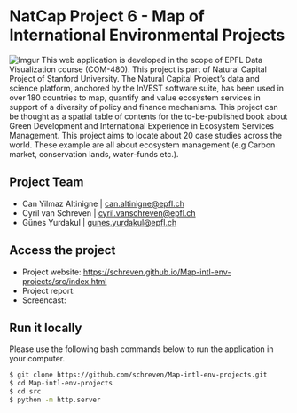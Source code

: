 # NatCap Project 6 - Map of International Environmental Projects 
![Imgur](https://i.imgur.com/HGp1DgU.jpg)
This web application is developed in the scope of EPFL Data Visualization course (COM-480).
This project is part of Natural Capital Project of Stanford University. The Natural Capital Project’s data and science platform, anchored by the InVEST software suite, has been used in over 180 countries to map, quantify and value ecosystem services in support of a diversity of policy and finance mechanisms. This project can be thought as a spatial table of contents for the to-be-published book about Green Development and International Experience in Ecosystem Services Management.
This project aims to locate about 20 case studies across the world. These example are all about ecosystem management (e.g Carbon market, conservation lands, water-funds etc.).
## Project Team
- Can Yilmaz Altinigne | can.altinigne@epfl.ch
- Cyril van Schreven | cyril.vanschreven@epfl.ch
- Günes Yurdakul | gunes.yurdakul@epfl.ch
## Access the project
* Project website: https://schreven.github.io/Map-intl-env-projects/src/index.html
* Project report:
* Screencast: 
## Run it locally
Please use the following bash commands below to run the application in your computer.
```bash
$ git clone https://github.com/schreven/Map-intl-env-projects.git
$ cd Map-intl-env-projects
$ cd src
$ python -m http.server
```
